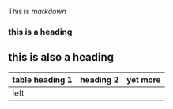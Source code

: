 This is *markdown*

### this is a heading

## this is also a heading

|table heading 1 |heading 2|yet more|
|:---------------|---------|--------|
|left 
